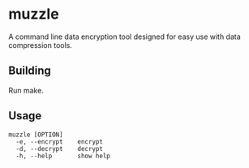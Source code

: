 # muzzle
A command line data encryption tool designed for easy use with data compression tools.

## Building
Run make.

## Usage
    muzzle [OPTION]
      -e, --encrypt    encrypt
      -d, --decrypt    decrypt
      -h, --help       show help
